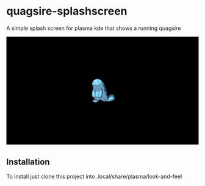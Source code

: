 # quagsire-splashscreen
A simple splash screen for plasma kde that shows a running quagsire

![Image](contents/previews/splash.png)

## Installation

To install just clone this project into .local/share/plasma/look-and-feel
